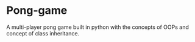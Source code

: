 # Pong-game
A multi-player pong game built in python with the concepts of OOPs and concept of class inheritance.
